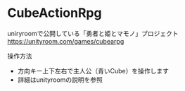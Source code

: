 # CubeActionRpg
uniryroomで公開している「勇者と姫とマモノ」プロジェクト  
https://unityroom.com/games/cubearpg

操作方法  
* 方向キー上下左右で主人公（青いCube）を操作します
* 詳細はunityroomの説明を参照
